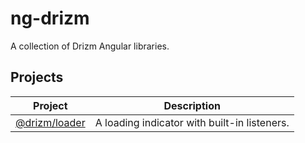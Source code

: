 # ng-drizm
A collection of Drizm Angular libraries.

## Projects

| Project | Description |
|---------|-------------|
|[@drizm/loader](https://github.com/drizm-team/ng-drizm/tree/master/projects/loader)|A loading indicator with built-in listeners.
